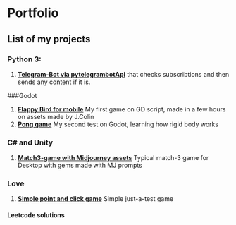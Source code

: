 # Portfolio
## List of my projects

### Python 3:
1. [**Telegram-Bot via pytelegrambotApi**](https://github.com/TomYumCoder/Telebot_subscribtions_checker)  that checks subscribtions and then sends any content if it is.

###Godot
1. [**Flappy Bird for mobile**](https://github.com/TomYumCoder/Flappy-Bird) My first game on GD script, made in a few hours on assets made by J.Colin
2. [**Pong game**](https://github.com/TomYumCoder/Godot-simple-pong-game) My second test on Godot, learning how rigid body works

### C# and Unity
1. [**Match3-game with Midjourney assets**](https://github.com/TomYumCoder/Match-3-game-on-Unity) Typical match-3 game for Desktop with gems made with MJ prompts

### Love 
1. [**Simple point and click game**](https://github.com/TomYumCoder/Lua2-simple-point-and-click-game) Simple just-a-test game

#### Leetcode solutions
